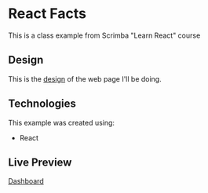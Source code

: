 # React Facts
This is a class example from Scrimba "Learn React" course 

## Design
This is the [design](./src/assets/design.png) of the web page I'll be doing.

## Technologies
This example was created using:
* React

## Live Preview
[Dashboard](https://erasmorojastech.github.io/AdminDashboard-TOP/)